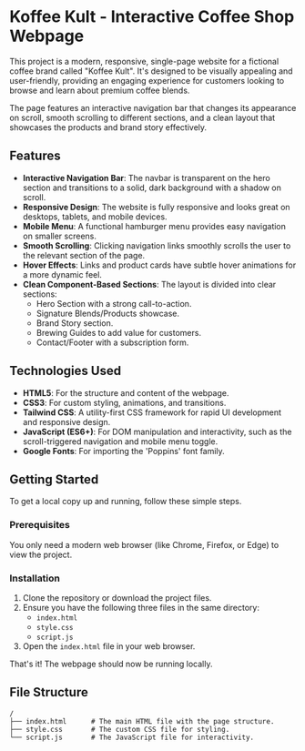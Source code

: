 # Koffee Kult - Interactive Coffee Shop Webpage

This project is a modern, responsive, single-page website for a fictional coffee brand called "Koffee Kult". It's designed to be visually appealing and user-friendly, providing an engaging experience for customers looking to browse and learn about premium coffee blends.

The page features an interactive navigation bar that changes its appearance on scroll, smooth scrolling to different sections, and a clean layout that showcases the products and brand story effectively.

## Features

* **Interactive Navigation Bar**: The navbar is transparent on the hero section and transitions to a solid, dark background with a shadow on scroll.
* **Responsive Design**: The website is fully responsive and looks great on desktops, tablets, and mobile devices.
* **Mobile Menu**: A functional hamburger menu provides easy navigation on smaller screens.
* **Smooth Scrolling**: Clicking navigation links smoothly scrolls the user to the relevant section of the page.
* **Hover Effects**: Links and product cards have subtle hover animations for a more dynamic feel.
* **Clean Component-Based Sections**: The layout is divided into clear sections:
    * Hero Section with a strong call-to-action.
    * Signature Blends/Products showcase.
    * Brand Story section.
    * Brewing Guides to add value for customers.
    * Contact/Footer with a subscription form.

## Technologies Used

* **HTML5**: For the structure and content of the webpage.
* **CSS3**: For custom styling, animations, and transitions.
* **Tailwind CSS**: A utility-first CSS framework for rapid UI development and responsive design.
* **JavaScript (ES6+)**: For DOM manipulation and interactivity, such as the scroll-triggered navigation and mobile menu toggle.
* **Google Fonts**: For importing the 'Poppins' font family.

## Getting Started

To get a local copy up and running, follow these simple steps.

### Prerequisites

You only need a modern web browser (like Chrome, Firefox, or Edge) to view the project.

### Installation

1.  Clone the repository or download the project files.
2.  Ensure you have the following three files in the same directory:
    * `index.html`
    * `style.css`
    * `script.js`
3.  Open the `index.html` file in your web browser.

That's it! The webpage should now be running locally.

## File Structure

```
/
├── index.html      # The main HTML file with the page structure.
├── style.css       # The custom CSS file for styling.
└── script.js       # The JavaScript file for interactivity.
```


